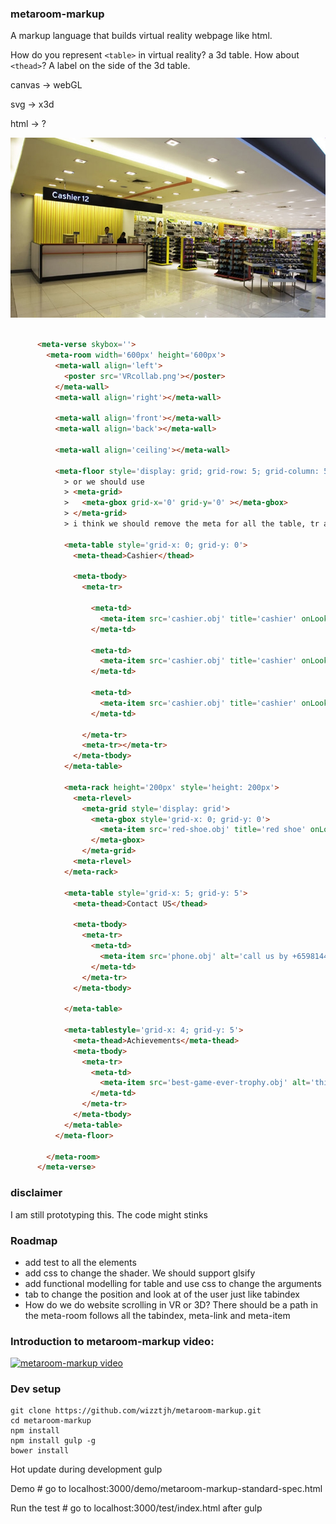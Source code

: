 ### metaroom-markup
A markup language that builds virtual reality webpage like html.

How do you represent `<table>` in virtual reality? a 3d table.
How about `<thead>`? A label on the side of the 3d table.

canvas -> webGL

svg -> x3d

html -> ?

![alt tag](demo/img/room.png)

``` html

      <meta-verse skybox=''>
        <meta-room width='600px' height='600px'>
          <meta-wall align='left'>
            <poster src='VRcollab.png'></poster>
          </meta-wall>
          <meta-wall align='right'></meta-wall>

          <meta-wall align='front'></meta-wall>
          <meta-wall align='back'></meta-wall>

          <meta-wall align='ceiling'></meta-wall>

          <meta-floor style='display: grid; grid-row: 5; grid-column: 5'>
            > or we should use
            > <meta-grid>
            >   <meta-gbox grid-x='0' grid-y='0' ></meta-gbox>
            > </meta-grid>
            > i think we should remove the meta for all the table, tr and td

            <meta-table style='grid-x: 0; grid-y: 0'>
              <meta-thead>Cashier</thead>

              <meta-tbody>
                <meta-tr>

                  <meta-td>
                    <meta-item src='cashier.obj' title='cashier' onLook='pay()'></meta-item>
                  </meta-td>

                  <meta-td>
                    <meta-item src='cashier.obj' title='cashier' onLook='pay()'></meta-item>
                  </meta-td>

                  <meta-td>
                    <meta-item src='cashier.obj' title='cashier' onLook='pay()'></meta-item>
                  </meta-td>

                </meta-tr>
                <meta-tr></meta-tr>
              </meta-tbody>
            </meta-table>

            <meta-rack height='200px' style='height: 200px'>
              <meta-rlevel>
                <meta-grid style='display: grid'>
                  <meta-gbox style='grid-x: 0; grid-y: 0'>
                    <meta-item src='red-shoe.obj' title='red shoe' onLook='addToCart()'></meta-item>
                  </meta-gbox>
                </meta-grid>
              <meta-rlevel>
            </meta-rack>

            <meta-table style='grid-x: 5; grid-y: 5'>
              <meta-thead>Contact US</thead>

              <meta-tbody>
                <meta-tr>
                  <meta-td>
                    <meta-item src='phone.obj' alt='call us by +6598144461' pickup='true'></meta-item>
                  </meta-td>
                </meta-tr>
              </meta-tbody>

            </meta-table>

            <meta-tablestyle='grid-x: 4; grid-y: 5'>
              <meta-thead>Achievements</meta-thead>
              <meta-tbody>
                <meta-tr>
                  <meta-td>
                    <meta-item src='best-game-ever-trophy.obj' alt='this is a trophy won by us on 2013' pickup='true'></meta-item>
                  </meta-td>
                </meta-tr>
              </meta-tbody>
            </meta-table>
          </meta-floor>

        </meta-room>
      </meta-verse>
```

### disclaimer
I am still prototyping this. The code might stinks

### Roadmap

- add test to all the elements
- add css to change the shader. We should support glsify
- add functional modelling for table and use css to change the arguments
- tab to change the position and look at of the user just like tabindex
- How do we do website scrolling in VR or 3D? There should be a path in the meta-room follows all the tabindex, meta-link and meta-item

### Introduction to metaroom-markup video:

[![metaroom-markup video](http://img.youtube.com/vi/eoWaB1wufn4/0.jpg)](http://www.youtube.com/watch?v=eoWaB1wufn4)


### Dev setup

    git clone https://github.com/wizztjh/metaroom-markup.git
    cd metaroom-markup
    npm install
    npm install gulp -g
    bower install

Hot update during development
    gulp

Demo
    # go to localhost:3000/demo/metaroom-markup-standard-spec.html

Run the test
    # go to localhost:3000/test/index.html after gulp

